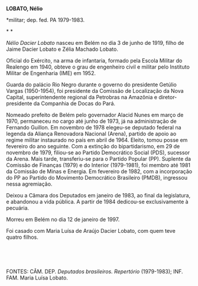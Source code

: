 **LOBATO, Nélio**

\*militar; dep. fed. PA 1979-1983.

* *

*Nélio Dacier Lobato* nasceu em Belém no dia 3 de junho de 1919, filho
de Jaime Dacier Lobato e Zélia Machado Lobato.

Oficial do Exército, na arma de infantaria, formado pela Escola Militar
do Realengo em 1940, obteve o grau de engenheiro civil e militar pelo
Instituto Militar de Engenharia (IME) em 1952.

Guarda do palácio Rio Negro durante o governo do presidente Getúlio
Vargas (1950-1954), foi presidente da Comissão de Localização da Nova
Capital, superintendente regional da Petrobras na Amazônia e
diretor-presidente da Companhia de Docas do Pará.

Nomeado prefeito de Belém pelo governador Alacid Nunes em março de 1970,
permaneceu no cargo até junho de 1973, já na administração de Fernando
Guillon. Em novembro de 1978 elegeu-se deputado federal na legenda da
Aliança Renovadora Nacional (Arena), partido de apoio ao regime militar
instaurado no país em abril de 1964. Eleito, tomou posse em fevereiro do
ano seguinte. Com a extinção do bipartidarismo, em 29 de novembro de
1979, filiou-se ao Partido Democrático Social (PDS), sucessor da Arena.
Mais tarde, transferiu-se para o Partido Popular (PP). Suplente da
Comissão de Finanças (1979) e do Interior (1979-1981), foi membro até
1981 da Comissão de Minas e Energia. Em fevereiro de 1982, com a
incorporação do PP ao Partido do Movimento Democrático Brasileiro
(PMDB), ingressou nessa agremiação.

Deixou a Câmara dos Deputados em janeiro de 1983, ao final da
legislatura, e abandonou a vida pública. A partir de 1984 dedicou-se
exclusivamente à pecuária.

Morreu em Belém no dia 12 de janeiro de 1997.

Foi casado com Maria Luísa de Araújo Dacier Lobato, com quem teve quatro
filhos.

 

 

FONTES: CÂM. DEP. *Deputados brasileiros. Repertório* (1979-1983); INF.
FAM. Maria Luísa Lobato.

 
